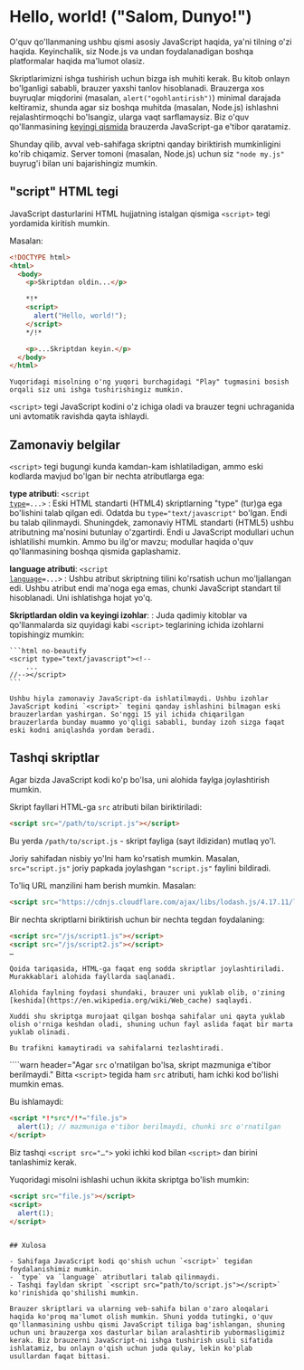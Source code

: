 # Hello, world! ("Salom, Dunyo!")

O'quv qo'llanmaning ushbu qismi asosiy JavaScript haqida, ya'ni tilning o'zi haqida. Keyinchalik, siz Node.js va undan foydalanadigan boshqa platformalar haqida ma'lumot olasiz.

Skriptlarimizni ishga tushirish uchun bizga ish muhiti kerak. Bu kitob onlayn bo'lganligi sababli, brauzer yaxshi tanlov hisoblanadi. Brauzerga xos buyruqlar miqdorini (masalan, `alert("ogohlantirish")`) minimal darajada keltiramiz, shunda agar siz boshqa muhitda (masalan, Node.js) ishlashni rejalashtirmoqchi bo'lsangiz, ularga vaqt sarflamaysiz. Biz o'quv qo'llanmasining [keyingi qismida](/ui) brauzerda JavaScript-ga e'tibor qaratamiz.

Shunday qilib, avval veb-sahifaga skriptni qanday biriktirish mumkinligini ko'rib chiqamiz. Server tomoni (masalan, Node.js) uchun siz `"node my.js"` buyrug'i bilan uni bajarishingiz mumkin.

## "script" HTML tegi

JavaScript dasturlarini HTML hujjatning istalgan qismiga `<script>` tegi yordamida kiritish mumkin.

Masalan:

```html run height=100
<!DOCTYPE html>
<html>
  <body>
    <p>Skriptdan oldin...</p>

    *!*
    <script>
      alert("Hello, world!");
    </script>
    */!*

    <p>...Skriptdan keyin.</p>
  </body>
</html>
```

```online
Yuqoridagi misolning o'ng yuqori burchagidagi "Play" tugmasini bosish orqali siz uni ishga tushirishingiz mumkin.
```

`<script>` tegi JavaScript kodini o'z ichiga oladi va brauzer tegni uchraganida uni avtomatik ravishda qayta ishlaydi.

## Zamonaviy belgilar

`<script>` tegi bugungi kunda kamdan-kam ishlatiladigan, ammo eski kodlarda mavjud bo'lgan bir nechta atributlarga ega:

**type atributi**: <code>&lt;script <u>type</u>=...&gt;</code>
: Eski HTML standarti (HTML4) skriptlarning "type" (tur)ga ega bo'lishini talab qilgan edi. Odatda bu `type="text/javascript"` bo'lgan. Endi bu talab qilinmaydi. Shuningdek, zamonaviy HTML standarti (HTML5) ushbu atributning ma'nosini butunlay o'zgartirdi. Endi u JavaScript modullari uchun ishlatilishi mumkin. Ammo bu ilg'or mavzu; modullar haqida o'quv qo'llanmasining boshqa qismida gaplashamiz.

**language atributi**: <code>&lt;script <u>language</u>=...&gt;</code>
: Ushbu atribut skriptning tilini ko'rsatish uchun mo'ljallangan edi. Ushbu atribut endi ma'noga ega emas, chunki JavaScript standart til hisoblanadi. Uni ishlatishga hojat yo'q.

**Skriptlardan oldin va keyingi izohlar**:
: Juda qadimiy kitoblar va qo'llanmalarda siz quyidagi kabi `<script>` teglarining ichida izohlarni topishingiz mumkin:

    ```html no-beautify
    <script type="text/javascript"><!--
        ...
    //--></script>
    ```

    Ushbu hiyla zamonaviy JavaScript-da ishlatilmaydi. Ushbu izohlar JavaScript kodini `<script>` tegini qanday ishlashini bilmagan eski brauzerlardan yashirgan. So'nggi 15 yil ichida chiqarilgan brauzerlarda bunday muammo yo'qligi sababli, bunday izoh sizga faqat eski kodni aniqlashda yordam beradi.

## Tashqi skriptlar

Agar bizda JavaScript kodi ko'p bo'lsa, uni alohida faylga joylashtirish mumkin.

Skript fayllari HTML-ga `src` atributi bilan biriktiriladi:

```html
<script src="/path/to/script.js"></script>
```

Bu yerda `/path/to/script.js` - skript fayliga (sayt ildizidan) mutlaq yo'l.

Joriy sahifadan nisbiy yo'lni ham ko'rsatish mumkin. Masalan, `src="script.js"` joriy papkada joylashgan `"script.js"` faylini bildiradi.

To'liq URL manzilini ham berish mumkin. Masalan:

```html
<script src="https://cdnjs.cloudflare.com/ajax/libs/lodash.js/4.17.11/lodash.js"></script>
```

Bir nechta skriptlarni biriktirish uchun bir nechta tegdan foydalaning:

```html
<script src="/js/script1.js"></script>
<script src="/js/script2.js"></script>
…
```

```smart
Qoida tariqasida, HTML-ga faqat eng sodda skriptlar joylashtiriladi. Murakkablari alohida fayllarda saqlanadi.

Alohida faylning foydasi shundaki, brauzer uni yuklab olib, o'zining [keshida](https://en.wikipedia.org/wiki/Web_cache) saqlaydi.

Xuddi shu skriptga murojaat qilgan boshqa sahifalar uni qayta yuklab olish o'rniga keshdan oladi, shuning uchun fayl aslida faqat bir marta yuklab olinadi.

Bu trafikni kamaytiradi va sahifalarni tezlashtiradi.
```

````warn header="Agar `src` o'rnatilgan bo'lsa, skript mazmuniga e'tibor berilmaydi."
Bitta `<script>` tegida ham `src` atributi, ham ichki kod bo'lishi mumkin emas.

Bu ishlamaydi:

```html
<script *!*src*/!*="file.js">
  alert(1); // mazmuniga e'tibor berilmaydi, chunki src o'rnatilgan
</script>
```

Biz tashqi `<script src="…">` yoki ichki kod bilan `<script>` dan birini tanlashimiz kerak.

Yuqoridagi misolni ishlashi uchun ikkita skriptga bo'lish mumkin:

```html
<script src="file.js"></script>
<script>
  alert(1);
</script>
```
````

## Xulosa

- Sahifaga JavaScript kodi qo'shish uchun `<script>` tegidan foydalanishimiz mumkin.
- `type` va `language` atributlari talab qilinmaydi.
- Tashqi fayldan skript `<script src="path/to/script.js"></script>` ko'rinishida qo'shilishi mumkin.

Brauzer skriptlari va ularning veb-sahifa bilan o'zaro aloqalari haqida ko'proq ma'lumot olish mumkin. Shuni yodda tutingki, o'quv qo'llanmasining ushbu qismi JavaScript tiliga bag'ishlangan, shuning uchun uni brauzerga xos dasturlar bilan aralashtirib yubormasligimiz kerak. Biz brauzerni JavaScript-ni ishga tushirish usuli sifatida ishlatamiz, bu onlayn o'qish uchun juda qulay, lekin ko'plab usullardan faqat bittasi.